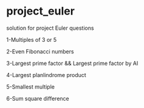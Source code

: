 # project_euler
solution for project Euler questions

1-Multiples of 3 or 5

2-Even Fibonacci numbers

3-Largest prime factor && Largest prime factor by AI

4-Largest planlindrome product

5-Smallest multiple

6-Sum square difference
